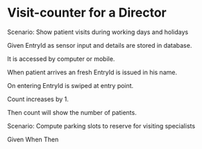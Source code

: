 # Visit-counter for a Director

Scenario: Show patient visits during working days and holidays

  Given EntryId as sensor input and details are stored in database.
  
  It is accessed by computer or mobile. 
  
  When patient arrives an fresh EntryId is issued in his name.
  
  On entering EntryId is swiped at entry point.
  
  Count increases by 1.
  
  Then count will show the number of patients.

Scenario: Compute parking slots to reserve for visiting specialists

  Given
  When
  Then
